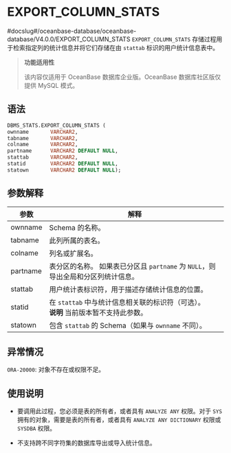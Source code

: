 EXPORT_COLUMN_STATS 
========================================
#docslug#/oceanbase-database/oceanbase-database/V4.0.0/EXPORT_COLUMN_STATS
`EXPORT_COLUMN_STATS` 存储过程用于检索指定列的统计信息并将它们存储在由 `stattab` 标识的用户统计信息表中。

>**功能适用性**
>
>该内容仅适用于 OceanBase 数据库企业版。OceanBase 数据库社区版仅提供 MySQL 模式。

语法 
-----------------------

```sql
DBMS_STATS.EXPORT_COLUMN_STATS (
ownname       VARCHAR2, 
tabname       VARCHAR2, 
colname       VARCHAR2, 
partname      VARCHAR2 DEFAULT NULL,
stattab       VARCHAR2, 
statid        VARCHAR2 DEFAULT NULL,
statown       VARCHAR2 DEFAULT NULL);
```



参数解释 
-------------------------



|    参数    |                                         解释                                          |
|----------|-------------------------------------------------------------------------------------|
| ownname  | Schema 的名称。                                                                         |
| tabname  | 此列所属的表名。                                                                            |
| colname  | 列名或扩展名。                                                                             |
| partname | 表分区的名称。 如果表已分区且 `partname` 为 `NULL`，则导出全局和分区列统计信息。                  |
| stattab  | 用户统计表标识符，用于描述存储统计信息的位置。                                                             |
| statid   | 在 `stattab` 中与统计信息相关联的标识符（可选）。 <br>**说明**  当前版本暂不支持此参数。 |
| statown  | 包含 `stattab` 的 Schema（如果与 `ownname` 不同）。                                            |



异常情况 
-------------------------

`ORA-20000`: 对象不存在或权限不足。

使用说明 
-------------------------

* 要调用此过程，您必须是表的所有者，或者具有 `ANALYZE ANY` 权限。对于 `SYS` 拥有的对象，需要是表的所有者，或者具有 `ANALYZE ANY DICTIONARY` 权限或 `SYSDBA` 权限。

  

* 不支持跨不同字符集的数据库导出或导入统计信息。

  



